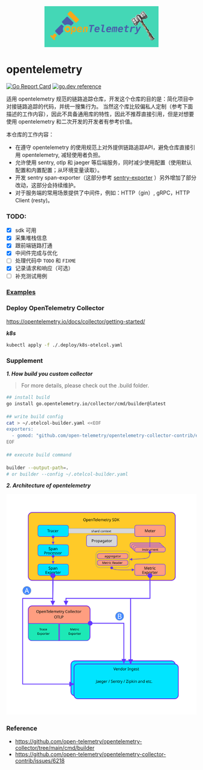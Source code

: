<div align="center"><img src="./assets/logo.png" width="60%"/></div>

# opentelemetry

[![Go Report Card](https://goreportcard.com/badge/github.com/yeqown/opentelemetry-quake)](https://goreportcard.com/report/github.com/yeqown/opentelemetry-quake) [![go.dev reference](https://img.shields.io/badge/go.dev-reference-007d9c?logo=go&logoColor=white&style=flat-square)](https://pkg.go.dev/github.com/yeqown/opentelemetry-quake)

适用 opentelemetry 规范的链路追踪仓库，开发这个仓库的目的是：简化项目中对接链路追踪的代码，并统一搜集行为。
当然这个库比较偏私人定制（参考下面描述的工作内容），因此不具备通用库的特性，因此不推荐直接引用，但是对想要使用 opentelemetry 和二次开发的开发者有参考价值。

本仓库的工作内容：

- 在遵守 opentelemetry 的使用规范上对外提供链路追踪API，避免仓库直接引用 opentelemetry, 减轻使用者负担。
- 允许使用 sentry, otlp 和 jaeger 等后端服务，同时减少使用配置（使用默认配置和内置配置；从环境变量读取）。
- 开发 sentry span-exporter（这部分参考 [sentry-exporter](https://github.com/open-telemetry/opentelemetry-collector-contrib/tree/main/exporter/sentryexporter) ）另外增加了部分改动，这部分会持续维护。
- 对于服务端的常用场景提供了中间件，例如：HTTP（gin）, gRPC，HTTP Client (resty)。

### TODO:

- [x] sdk 可用
- [x] 采集堆栈信息
- [x] 跟前端链路打通
- [x] 中间件完成与优化
- [ ] 处理代码中 `TODO` 和 `FIXME`
- [x] 记录请求和响应（可选）
- [ ] 补充测试用例

### [Examples](./examples/README.md)

### Deploy OpenTelemetry Collector

https://opentelemetry.io/docs/collector/getting-started/

***k8s***

```sh
kubectl apply -f ./.deploy/k8s-otelcol.yaml
```

### Supplement

***1. How build you custom collector***

> For more details, please check out the .build folder.

```sh
## install build
go install go.opentelemetry.io/collector/cmd/builder@latest

## write build config
cat > ~/.otelcol-builder.yaml <<EOF
exporters:
  - gomod: "github.com/open-telemetry/opentelemetry-collector-contrib/exporter/alibabacloudlogserviceexporter v0.37.0"
EOF

## execute build command

builder --output-path=.
# or builder --config ~/.otelcol-builder.yaml
```

***2. Architecture of opentelemetry***

<div align="center"><img src="./assets/opentelemetry-architecture.svg"/></div>

### Reference

- https://github.com/open-telemetry/opentelemetry-collector/tree/main/cmd/builder
- https://github.com/open-telemetry/opentelemetry-collector-contrib/issues/6218